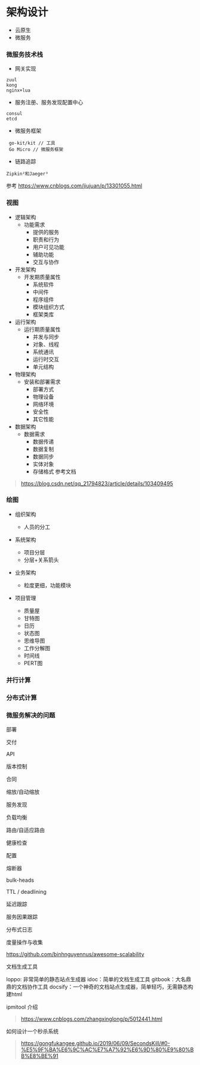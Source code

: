 <!--
 * @Descripttion: 
 * @version: 
 * @Author: WangShuaibing
 * @Date: 2020-10-24 15:44:54
 * @LastEditors: WangShuaibing
 * @LastEditTime: 2020-12-18 10:25:34
-->
# 架构设计

- 云原生
- 微服务


### 微服务技术栈
- 网关实现
```text
zuul
kong
nginx+lua
```

- 服务注册、服务发现配置中心
```text
consul 
etcd
```

- 微服务框架
```text
 go-kit/kit // 工具
 Go Micro // 微服务框架
```

- 链路追踪
```text
Zipkin²和Jaeger³
```


参考
https://www.cnblogs.com/jiujuan/p/13301055.html

### 视图

- 逻辑架构
    - 功能需求
        - 提供的服务
        - 职责和行为
        - 用户可见功能
        - 辅助功能
        - 交互与协作
- 开发架构
    - 开发期质量属性
        - 系统软件
        - 中间件
        - 程序组件
        - 模块组织方式
        - 框架类库
- 运行架构
    - 运行期质量属性
        - 并发与同步
        - 对象、线程
        - 系统通讯
        - 运行时交互
        - 单元结构
- 物理架构
    - 安装和部署需求
        - 部署方式
        - 物理设备
        - 网络环境
        - 安全性
        - 其它性能
- 数据架构
    - 数据需求
        - 数据传递
        - 数据复制
        - 数据同步
        - 实体对象
        - 存储格式
参考文档
> https://blog.csdn.net/qq_21794823/article/details/103409495

### 绘图
- 组织架构
    - 人员的分工

- 系统架构
    - 项目分层
    - 分层+关系箭头

- 业务架构
    - 粒度更细，功能模块


- 项目管理
    - 质量屋
    - 甘特图
    - 日历
    - 状态图
    - 思维导图
    - 工作分解图
    - 时间线
    - PERT图


### 并行计算


### 分布式计算


### 微服务解决的问题
部署

交付

API

版本控制

合同

缩放/自动缩放

服务发现

负载均衡

路由/自适应路由

健康检查

配置

熔断器

bulk-heads

TTL / deadlining

延迟跟踪

服务因果跟踪

分布式日志

度量操作与收集


https://github.com/binhnguyennus/awesome-scalability


文档生成工具

loppo: 非常简单的静态站点生成器
idoc：简单的文档生成工具
gitbook：大名鼎鼎的文档协作工具
docsify：一个神奇的文档站点生成器，简单轻巧，无需静态构建html



ipmitool 介绍
> https://www.cnblogs.com/zhangxinglong/p/5012441.html


如何设计一个秒杀系统
> https://gongfukangee.github.io/2019/06/09/SecondsKill/#0-%E5%9F%BA%E6%9C%AC%E7%A7%92%E6%9D%80%E9%80%BB%E8%BE%91